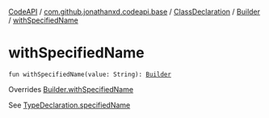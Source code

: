 [CodeAPI](../../../index.md) / [com.github.jonathanxd.codeapi.base](../../index.md) / [ClassDeclaration](../index.md) / [Builder](index.md) / [withSpecifiedName](.)

# withSpecifiedName

`fun withSpecifiedName(value: String): `[`Builder`](index.md)

Overrides [Builder.withSpecifiedName](../../-type-declaration/-builder/with-specified-name.md)

See [TypeDeclaration.specifiedName](../../-type-declaration/specified-name.md)

